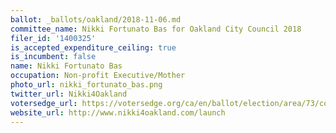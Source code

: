 ```yaml
---
ballot: _ballots/oakland/2018-11-06.md
committee_name: Nikki Fortunato Bas for Oakland City Council 2018
filer_id: '1400325'
is_accepted_expenditure_ceiling: true
is_incumbent: false
name: Nikki Fortunato Bas
occupation: Non-profit Executive/Mother
photo_url: nikki_fortunato_bas.png
twitter_url: Nikki4Oakland
votersedge_url: https://votersedge.org/ca/en/ballot/election/area/73/contests/contest/17339/candidate/139753?&county=alameda%20county&election_authority_id=1
website_url: http://www.nikki4oakland.com/launch
---
```

